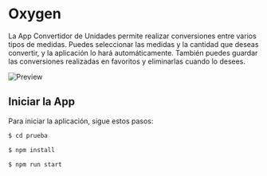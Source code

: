 # Oxygen

La App Convertidor de Unidades permite realizar conversiones entre varios tipos de medidas. Puedes seleccionar las medidas y la cantidad que deseas convertir, y la aplicación lo hará automáticamente. También puedes guardar las conversiones realizadas en favoritos y eliminarlas cuando lo desees.

![Preview](https://i.imgur.com/ZMAMX5v.png)


## Iniciar la App

Para iniciar la aplicación, sigue estos pasos:

   ```bash
$ cd prueba

$ npm install

$ npm run start


